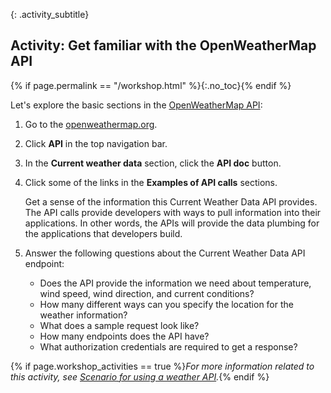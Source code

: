 {: .activity_subtitle}
## <i class="fa fa-user-circle"></i> Activity: Get familiar with the OpenWeatherMap API
{% if page.permalink == "/workshop.html" %}{:.no_toc}{% endif %}

Let's explore the basic sections in the [OpenWeatherMap API](https://openweathermap.org/api/):

1.  Go to the [openweathermap.org](https://openweathermap.org).
2.  Click **API** in the top navigation bar.
3.  In the **Current weather data** section, click the **API doc** button.
4.  Click some of the links in the **Examples of API calls** sections.

    Get a sense of the information this Current Weather Data API provides. The API calls provide developers with ways to pull information into their applications. In other words, the APIs will provide the data plumbing for the applications that developers build.

5.  Answer the following questions about the Current Weather Data API endpoint:

    * Does the API provide the information we need about temperature, wind speed, wind direction, and current conditions?
    * How many different ways can you specify the location for the weather information?
    * What does a sample request look like?
    * How many endpoints does the API have?
    * What authorization credentials are required to get a response?

{% if page.workshop_activities == true %}*For more information related to this activity, see [Scenario for using a weather API]({{site.rooturl}}docapis_scenario_for_using_weather_api.html).*{% endif %}
